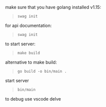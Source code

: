 make sure that you have golang installed v1.15:
> `swag init`

for api documentation:
> `swag init`

to start server:
> `make build`

alternative to make build:
> `go build -o bin/main .`

start server
> `bin/main`

to debug use vscode delve